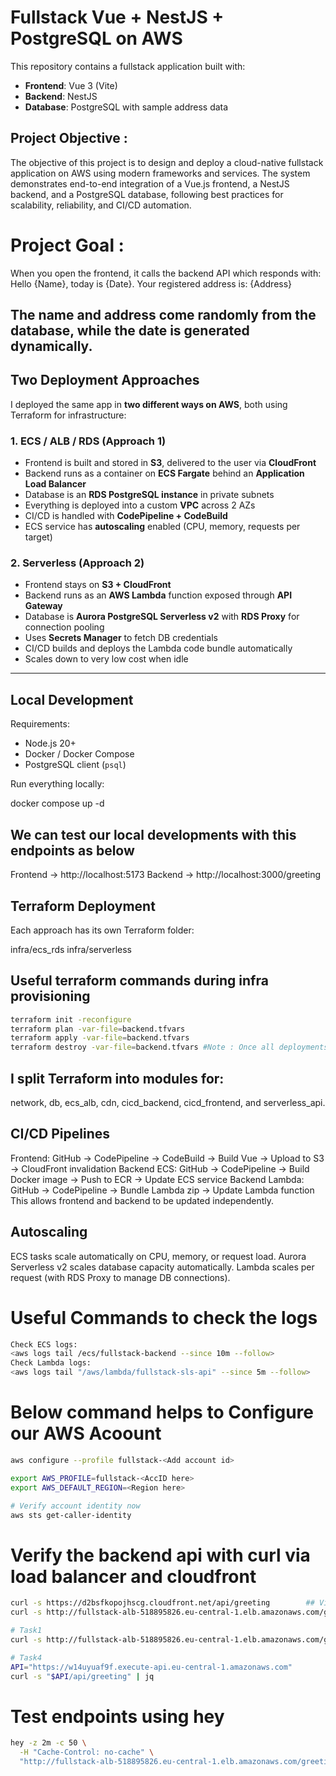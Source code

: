 # Fullstack Vue + NestJS + PostgreSQL on AWS

This repository contains a fullstack application built with:

- **Frontend**: Vue 3 (Vite)
- **Backend**: NestJS
- **Database**: PostgreSQL with sample address data

## Project Objective :
The objective of this project is to design and deploy a cloud-native fullstack application on AWS using modern frameworks and services. The system demonstrates end-to-end integration of a Vue.js frontend, a NestJS backend, and a PostgreSQL database, following best practices for scalability, reliability, and CI/CD automation.

# Project Goal :  
When you open the frontend, it calls the backend API which responds with: Hello {Name}, today is {Date}. Your registered address is: {Address}

The **name** and **address** come randomly from the database, while the **date** is generated dynamically.
---
## Two Deployment Approaches

I deployed the same app in **two different ways on AWS**, both using Terraform for infrastructure:

### 1. ECS / ALB / RDS (Approach 1)
- Frontend is built and stored in **S3**, delivered to the user via **CloudFront**
- Backend runs as a container on **ECS Fargate** behind an **Application Load Balancer**
- Database is an **RDS PostgreSQL instance** in private subnets
- Everything is deployed into a custom **VPC** across 2 AZs
- CI/CD is handled with **CodePipeline + CodeBuild**
- ECS service has **autoscaling** enabled (CPU, memory, requests per target)

### 2. Serverless (Approach 2)
- Frontend stays on **S3 + CloudFront**
- Backend runs as an **AWS Lambda** function exposed through **API Gateway**
- Database is **Aurora PostgreSQL Serverless v2** with **RDS Proxy** for connection pooling
- Uses **Secrets Manager** to fetch DB credentials
- CI/CD builds and deploys the Lambda code bundle automatically
- Scales down to very low cost when idle

---

## Local Development

Requirements:
- Node.js 20+
- Docker / Docker Compose
- PostgreSQL client (`psql`)

Run everything locally:


docker compose up -d

## We can test our local developments with this endpoints as below 
Frontend → http://localhost:5173
Backend → http://localhost:3000/greeting

## Terraform Deployment

Each approach has its own Terraform folder:

infra/ecs_rds
infra/serverless

## Useful terraform commands during infra provisioning 
```bash
terraform init -reconfigure
terraform plan -var-file=backend.tfvars
terraform apply -var-file=backend.tfvars
terraform destroy -var-file=backend.tfvars #Note : Once all deployments were deployed and tested please destroy 
```
## I split Terraform into modules for:
network, db, ecs_alb, cdn, cicd_backend, cicd_frontend, and serverless_api.

## CI/CD Pipelines

Frontend: GitHub → CodePipeline → CodeBuild → Build Vue → Upload to S3 → CloudFront invalidation
Backend ECS: GitHub → CodePipeline → Build Docker image → Push to ECR → Update ECS service
Backend Lambda: GitHub → CodePipeline → Bundle Lambda zip → Update Lambda function
This allows frontend and backend to be updated independently.

## Autoscaling

ECS tasks scale automatically on CPU, memory, or request load.
Aurora Serverless v2 scales database capacity automatically.
Lambda scales per request (with RDS Proxy to manage DB connections).

# Useful Commands to check the logs 
```bash
Check ECS logs:
<aws logs tail /ecs/fullstack-backend --since 10m --follow>
Check Lambda logs:
<aws logs tail "/aws/lambda/fullstack-sls-api" --since 5m --follow>
```

# Below command helps to Configure our AWS Acoount 
```bash 
aws configure --profile fullstack-<Add account id>

export AWS_PROFILE=fullstack-<AccID here>
export AWS_DEFAULT_REGION=<Region here>

# Verify account identity now
aws sts get-caller-identity
```

# Verify the backend api with curl via load balancer and cloudfront 
```bash
curl -s https://d2bsfkopojhscg.cloudfront.net/api/greeting        ## Via cloudfront
curl -s http://fullstack-alb-518895826.eu-central-1.elb.amazonaws.com/greeting ## Via Loadbalancer

# Task1 
curl -s http://fullstack-alb-518895826.eu-central-1.elb.amazonaws.com/greeting | jq

# Task4
API="https://w14uyuaf9f.execute-api.eu-central-1.amazonaws.com"
curl -s "$API/api/greeting" | jq

```

# Test endpoints using hey 
```bash
hey -z 2m -c 50 \
  -H "Cache-Control: no-cache" \
  "http://fullstack-alb-518895826.eu-central-1.elb.amazonaws.com/greeting"
```